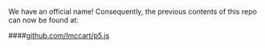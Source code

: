 We have an official name! Consequently, the previous contents of this repo can now be found at:

####[github.com/lmccart/p5.js](https://github.com/lmccart/p5.js)
